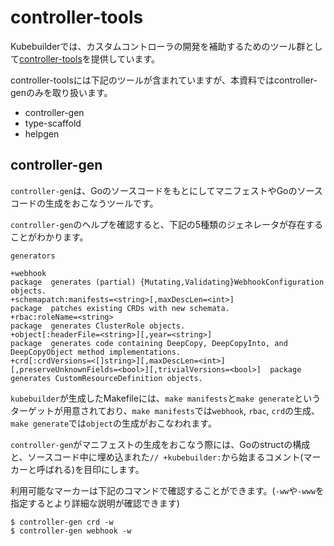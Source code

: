 # controller-tools

Kubebuilderでは、カスタムコントローラの開発を補助するためのツール群として[controller-tools](https://github.com/kubernetes-sigs/controller-tools)を提供しています。

controller-toolsには下記のツールが含まれていますが、本資料ではcontroller-genのみを取り扱います。

- controller-gen
- type-scaffold
- helpgen

##  controller-gen

`controller-gen`は、GoのソースコードをもとにしてマニフェストやGoのソースコードの生成をおこなうツールです。

`controller-gen`のヘルプを確認すると、下記の5種類のジェネレータが存在することがわかります。

```
generators

+webhook                                                                                                  package  generates (partial) {Mutating,Validating}WebhookConfiguration objects.
+schemapatch:manifests=<string>[,maxDescLen=<int>]                                                        package  patches existing CRDs with new schemata.
+rbac:roleName=<string>                                                                                   package  generates ClusterRole objects.
+object[:headerFile=<string>][,year=<string>]                                                             package  generates code containing DeepCopy, DeepCopyInto, and DeepCopyObject method implementations.
+crd[:crdVersions=<[]string>][,maxDescLen=<int>][,preserveUnknownFields=<bool>][,trivialVersions=<bool>]  package  generates CustomResourceDefinition objects.
```

`kubebuilder`が生成したMakefileには、`make manifests`と`make generate`というターゲットが用意されており、`make manifests`では`webhook`, `rbac`, `crd`の生成、`make generate`では`object`の生成がおこなわれます。

`controller-gen`がマニフェストの生成をおこなう際には、Goのstructの構成と、ソースコード中に埋め込まれた`// +kubebuilder:`から始まるコメント(マーカーと呼ばれる)を目印にします。

利用可能なマーカーは下記のコマンドで確認することができます。(`-ww`や`-www`を指定するとより詳細な説明が確認できます)

```console
$ controller-gen crd -w
$ controller-gen webhook -w
```
